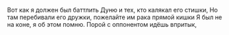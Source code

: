 Вот как я должен был баттлить Дуню и тех, кто калякал его стишки, 
Но там перебивали его дружки, пожелайте им рака прямой кишки 
Я был не на коне, я об этом помню. Порой с оппонентом идёшь впритык, 
